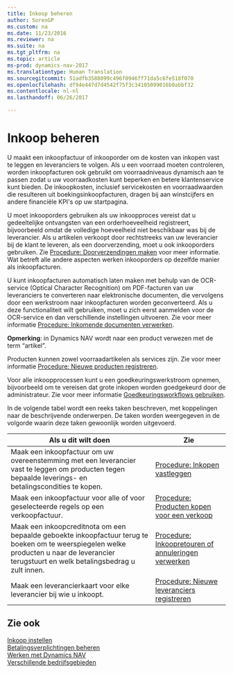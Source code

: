 ```yaml
---
title: Inkoop beheren
author: SorenGP
ms.custom: na
ms.date: 11/23/2016
ms.reviewer: na
ms.suite: na
ms.tgt_pltfrm: na
ms.topic: article
ms-prod: dynamics-nav-2017
ms.translationtype: Human Translation
ms.sourcegitcommit: 51adfb3588099c496f0946ff71da5c6fe518f070
ms.openlocfilehash: df94e447d7d4542f75f3c34105099016b0abbf32
ms.contentlocale: nl-nl
ms.lasthandoff: 06/26/2017

---
```


# <a name="manage-purchasing"></a>Inkoop beheren
U maakt een inkoopfactuur of inkooporder om de kosten van inkopen vast te leggen en leveranciers te volgen. Als u een voorraad moeten controleren, worden inkoopfacturen ook gebruikt om voorraadniveaus dynamisch aan te passen zodat u uw voorraadkosten kunt beperken en betere klantenservice kunt bieden. De inkoopkosten, inclusief servicekosten en voorraadwaarden die resulteren uit boekingsinkoopfacturen, dragen bij aan winstcijfers en andere financiële KPI's op uw startpagina.

U moet inkooporders gebruiken als uw inkoopproces vereist dat u gedeeltelijke ontvangsten van een orderhoeveelheid registreert, bijvoorbeeld omdat de volledige hoeveelheid niet beschikbaar was bij de leverancier. Als u artikelen verkoopt door rechtstreeks van uw leverancier bij de klant te leveren, als een doorverzending, moet u ook inkooporders gebruiken. Zie [Procedure: Doorverzendingen maken](sales-how-drop-shipment.md) voor meer informatie. Wat betreft alle andere aspecten werken inkooporders op dezelfde manier als inkoopfacturen.

U kunt inkoopfacturen automatisch laten maken met behulp van de OCR-service (Optical Character Recognition) om PDF-facturen van uw leveranciers te converteren naar elektronische documenten, die vervolgens door een werkstroom naar inkoopfacturen worden geconverteerd. Als u deze functionaliteit wilt gebruiken, moet u zich eerst aanmelden voor de OCR-service en dan verschillende instellingen uitvoeren. Zie voor meer informatie [Procedure: Inkomende documenten verwerken](across-process-income-documents.md).      

**Opmerking**: in Dynamics NAV wordt naar een product verwezen met de term “artikel”.

Producten kunnen zowel voorraadartikelen als services zijn. Zie voor meer informatie [Procedure: Nieuwe producten registreren](inventory-how-register-new-products.md).

Voor alle inkoopprocessen kunt u een goedkeuringswerkstroom opnemen, bijvoorbeeld om te vereisen dat grote inkopen worden goedgekeurd door de administrateur. Zie voor meer informatie [Goedkeuringsworkflows gebruiken](across-how-use-approval-workflows.md).

In de volgende tabel wordt een reeks taken beschreven, met koppelingen naar de beschrijvende onderwerpen. De taken worden weergegeven in de volgorde waarin deze taken gewoonlijk worden uitgevoerd.


|Als u dit wilt doen |Zie |
|---|----|
|Maak een inkoopfactuur om uw overeenstemming met een leverancier vast te leggen om producten tegen bepaalde leverings- en betalingscondities te kopen. |[Procedure: Inkopen vastleggen](purchasing-how-record-purchases.md)|
|Maak een inkoopfactuur voor alle of voor geselecteerde regels op een verkoopfactuur.|[Procedure: Producten kopen voor een verkoop](purchasing-how-purchase-products-sale.md)|
|Maak een inkoopcreditnota om een bepaalde geboekte inkoopfactuur terug te boeken om te weerspiegelen welke producten u naar de leverancier terugstuurt en welk betalingsbedrag u zult innen.|[Procedure: Inkoopretouren of annuleringen verwerken](purchasing-how-process-purchase-returns-cancellations.md)|
|Maak een leverancierkaart voor elke leverancier bij wie u inkoopt.|[Procedure: Nieuwe leveranciers registreren](purchasing-how-register-new-vendors.md)|

## <a name="see-also"></a>Zie ook
[Inkoop instellen](purchasing-setup-purchasing.md)  
[Betalingsverplichtingen beheren](payables-manage-payables.md)    
[Werken met Dynamics NAV](ui-work-product.md)  
[Verschillende bedrijfsgebieden](ui-across-business-areas.md)

